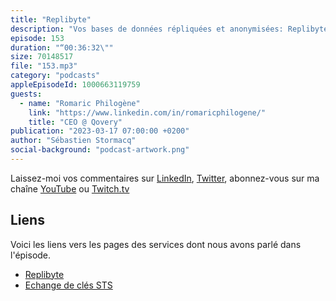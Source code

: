 ```yaml
---
title: "Replibyte"
description: "Vos bases de données répliquées et anonymisées: Replibyte est un outil open-source de réplication de vos bases de données à des fins de tests et de développement. Il exporte un sous-ensemble anonymisé de vos données à la volée pour que vos bases de tests et de devs ne contiennent pas de données personnelles qui viennent de la production. Replibyte fonctionne avec les bases PostgreSQL, MySQL et MongoDB. Dans cet épisode on explique pourquoi et comment utiliser cet outil et comment ca marche sous le capot. Spoiler alert : il est écrit en Rust par les équipes de Qovery."
episode: 153
duration: "“00:36:32\""
size: 70148517
file: "153.mp3"
category: "podcasts"
appleEpisodeId: 1000663119759
guests:
  - name: "Romaric Philogène"
    link: "https://www.linkedin.com/in/romaricphilogene/"
    title: "CEO @ Qovery"
publication: "2023-03-17 07:00:00 +0200"
author: "Sébastien Stormacq"
social-background: "podcast-artwork.png"
---
```


Laissez-moi vos commentaires sur [LinkedIn](https://www.linkedin.com/in/sebastienstormacq/), [Twitter](https://twitter.com/sebsto), abonnez-vous sur ma chaîne [YouTube](https://www.youtube.com/sebsto) ou [Twitch.tv](https://www.twitch.tv/sebAWS)

## Liens

Voici les liens vers les pages des services dont nous avons parlé dans l'épisode.

- [Replibyte](https://github.com/Qovery/Replibyte)
- [Echange de clés STS](https://en.wikipedia.org/wiki/Station-to-Station_protocol)
